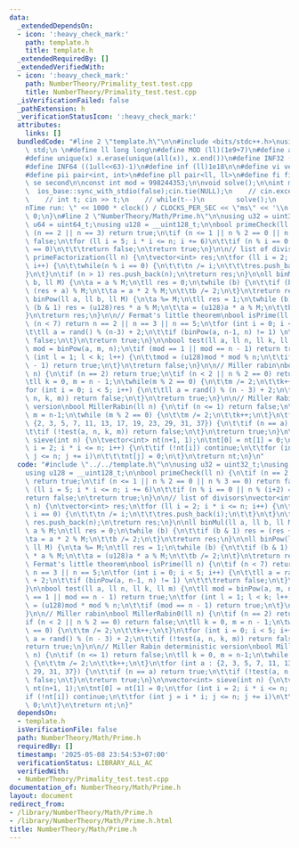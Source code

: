 ```yaml
---
data:
  _extendedDependsOn:
  - icon: ':heavy_check_mark:'
    path: template.h
    title: template.h
  _extendedRequiredBy: []
  _extendedVerifiedWith:
  - icon: ':heavy_check_mark:'
    path: NumberTheory/Primality_test.test.cpp
    title: NumberTheory/Primality_test.test.cpp
  _isVerificationFailed: false
  _pathExtension: h
  _verificationStatusIcon: ':heavy_check_mark:'
  attributes:
    links: []
  bundledCode: "#line 2 \"template.h\"\n\n#include <bits/stdc++.h>\nusing namespace\
    \ std;\n \n#define ll long long\n#define MOD (ll)(1e9+7)\n#define all(x) (x).begin(),(x).end()\n\
    #define unique(x) x.erase(unique(all(x)), x.end())\n#define INF32 ((1ull<<31)-1)\n\
    #define INF64 ((1ull<<63)-1)\n#define inf (ll)1e18\n\n#define vi vector<int>\n\
    #define pii pair<int, int>\n#define pll pair<ll, ll>\n#define fi first\n#define\
    \ se second\n\nconst int mod = 998244353;\n\nvoid solve();\n\nint main(){\n  \
    \  ios_base::sync_with_stdio(false);cin.tie(NULL);\n    // cin.exceptions(cin.failbit);\n\
    \    // int t; cin >> t;\n    // while(t--)\n        solve();\n    cerr << \"\\\
    nTime run: \" << 1000 * clock() / CLOCKS_PER_SEC << \"ms\" << '\\n';\n    return\
    \ 0;\n}\n#line 2 \"NumberTheory/Math/Prime.h\"\n\nusing u32 = uint32_t;\nusing\
    \ u64 = uint64_t;\nusing u128 = __uint128_t;\n\nbool primeCheck(ll n) {\n\tif\
    \ (n == 2 || n == 3) return true;\n\tif (n <= 1 || n % 2 == 0 || n % 3 == 0) return\
    \ false;\n\tfor (ll i = 5; i * i <= n; i += 6)\n\t\tif (n % i == 0 || n % (i+2)\
    \ == 0)\n\t\t\treturn false;\n\treturn true;\n}\n\n// list of divisors\nvector<int>\
    \ primeFactorization(ll n) {\n\tvector<int> res;\n\tfor (ll i = 2; i * i <= n;\
    \ i++) {\n\t\twhile(n % i == 0) {\n\t\t\tn /= i;\n\t\t\tres.push_back(i);\n\t\t\
    }\n\t}\n\tif (n > 1) res.push_back(n);\n\treturn res;\n}\n\nll binMul(ll a, ll\
    \ b, ll M) {\n\ta = a % M;\n\tll res = 0;\n\twhile (b) {\n\t\tif (b & 1) res =\
    \ (res + a) % M;\n\t\ta = a * 2 % M;\n\t\tb /= 2;\n\t}\n\treturn res;\n}\n\nll\
    \ binPow(ll a, ll b, ll M) {\n\ta %= M;\n\tll res = 1;\n\twhile (b) {\n\t\tif\
    \ (b & 1) res = (u128)res * a % M;\n\t\ta = (u128)a * a % M;\n\t\tb /= 2;\n\t\
    }\n\treturn res;\n}\n\n// Fermat's little theorem\nbool isPrime(ll n) {\n\tif\
    \ (n < 7) return n == 2 || n == 3 || n == 5;\n\tfor (int i = 0; i < 5; i++) {\n\
    \t\tll a = rand() % (n-3) + 2;\n\t\tif (binPow(a, n-1, n) != 1) \n\t\t\treturn\
    \ false;\n\t}\n\treturn true;\n}\n\nbool test(ll a, ll n, ll k, ll m) {\n\tll\
    \ mod = binPow(a, m, n);\n\tif (mod == 1 || mod == n - 1) return true;\n\tfor\
    \ (int l = 1; l < k; l++) {\n\t\tmod = (u128)mod * mod % n;\n\t\tif (mod == n\
    \ - 1) return true;\n\t}\n\treturn false;\n}\n\n// Miller rabin\nbool MillerRabin0(ll\
    \ n) {\n\tif (n == 2) return true;\n\tif (n < 2 || n % 2 == 0) return false;\n\
    \tll k = 0, m = n - 1;\n\twhile(m % 2 == 0) {\n\t\tm /= 2;\n\t\tk++;\n\t}\n\t\
    for (int i = 0; i < 5; i++) {\n\t\tll a = rand() % (n - 3) + 2;\n\t\tif (!test(a,\
    \ n, k, m)) return false;\n\t}\n\treturn true;\n}\n\n// Miller Rabin deterministic\
    \ version\nbool MillerRabin(ll n) {\n\tif (n <= 1) return false;\n\tll k = 0,\
    \ m = n-1;\n\twhile (m % 2 == 0) {\n\t\tm /= 2;\n\t\tk++;\n\t}\n\tfor (int a :\
    \ {2, 3, 5, 7, 11, 13, 17, 19, 23, 29, 31, 37}) {\n\t\tif (n == a) return true;\n\
    \t\tif (!test(a, n, k, m)) return false;\n\t}\n\treturn true;\n}\n\nvector<int>\
    \ sieve(int n) {\n\tvector<int> nt(n+1, 1);\n\tnt[0] = nt[1] = 0;\n\tfor (int\
    \ i = 2; i * i <= n; i++) {\n\t\tif (!nt[i]) continue;\n\t\tfor (int j = i * i;\
    \ j <= n; j += i)\n\t\t\tnt[j] = 0;\n\t}\n\treturn nt;\n}\n"
  code: "#include \"../../template.h\"\n\nusing u32 = uint32_t;\nusing u64 = uint64_t;\n\
    using u128 = __uint128_t;\n\nbool primeCheck(ll n) {\n\tif (n == 2 || n == 3)\
    \ return true;\n\tif (n <= 1 || n % 2 == 0 || n % 3 == 0) return false;\n\tfor\
    \ (ll i = 5; i * i <= n; i += 6)\n\t\tif (n % i == 0 || n % (i+2) == 0)\n\t\t\t\
    return false;\n\treturn true;\n}\n\n// list of divisors\nvector<int> primeFactorization(ll\
    \ n) {\n\tvector<int> res;\n\tfor (ll i = 2; i * i <= n; i++) {\n\t\twhile(n %\
    \ i == 0) {\n\t\t\tn /= i;\n\t\t\tres.push_back(i);\n\t\t}\n\t}\n\tif (n > 1)\
    \ res.push_back(n);\n\treturn res;\n}\n\nll binMul(ll a, ll b, ll M) {\n\ta =\
    \ a % M;\n\tll res = 0;\n\twhile (b) {\n\t\tif (b & 1) res = (res + a) % M;\n\t\
    \ta = a * 2 % M;\n\t\tb /= 2;\n\t}\n\treturn res;\n}\n\nll binPow(ll a, ll b,\
    \ ll M) {\n\ta %= M;\n\tll res = 1;\n\twhile (b) {\n\t\tif (b & 1) res = (u128)res\
    \ * a % M;\n\t\ta = (u128)a * a % M;\n\t\tb /= 2;\n\t}\n\treturn res;\n}\n\n//\
    \ Fermat's little theorem\nbool isPrime(ll n) {\n\tif (n < 7) return n == 2 ||\
    \ n == 3 || n == 5;\n\tfor (int i = 0; i < 5; i++) {\n\t\tll a = rand() % (n-3)\
    \ + 2;\n\t\tif (binPow(a, n-1, n) != 1) \n\t\t\treturn false;\n\t}\n\treturn true;\n\
    }\n\nbool test(ll a, ll n, ll k, ll m) {\n\tll mod = binPow(a, m, n);\n\tif (mod\
    \ == 1 || mod == n - 1) return true;\n\tfor (int l = 1; l < k; l++) {\n\t\tmod\
    \ = (u128)mod * mod % n;\n\t\tif (mod == n - 1) return true;\n\t}\n\treturn false;\n\
    }\n\n// Miller rabin\nbool MillerRabin0(ll n) {\n\tif (n == 2) return true;\n\t\
    if (n < 2 || n % 2 == 0) return false;\n\tll k = 0, m = n - 1;\n\twhile(m % 2\
    \ == 0) {\n\t\tm /= 2;\n\t\tk++;\n\t}\n\tfor (int i = 0; i < 5; i++) {\n\t\tll\
    \ a = rand() % (n - 3) + 2;\n\t\tif (!test(a, n, k, m)) return false;\n\t}\n\t\
    return true;\n}\n\n// Miller Rabin deterministic version\nbool MillerRabin(ll\
    \ n) {\n\tif (n <= 1) return false;\n\tll k = 0, m = n-1;\n\twhile (m % 2 == 0)\
    \ {\n\t\tm /= 2;\n\t\tk++;\n\t}\n\tfor (int a : {2, 3, 5, 7, 11, 13, 17, 19, 23,\
    \ 29, 31, 37}) {\n\t\tif (n == a) return true;\n\t\tif (!test(a, n, k, m)) return\
    \ false;\n\t}\n\treturn true;\n}\n\nvector<int> sieve(int n) {\n\tvector<int>\
    \ nt(n+1, 1);\n\tnt[0] = nt[1] = 0;\n\tfor (int i = 2; i * i <= n; i++) {\n\t\t\
    if (!nt[i]) continue;\n\t\tfor (int j = i * i; j <= n; j += i)\n\t\t\tnt[j] =\
    \ 0;\n\t}\n\treturn nt;\n}"
  dependsOn:
  - template.h
  isVerificationFile: false
  path: NumberTheory/Math/Prime.h
  requiredBy: []
  timestamp: '2025-05-08 23:54:53+07:00'
  verificationStatus: LIBRARY_ALL_AC
  verifiedWith:
  - NumberTheory/Primality_test.test.cpp
documentation_of: NumberTheory/Math/Prime.h
layout: document
redirect_from:
- /library/NumberTheory/Math/Prime.h
- /library/NumberTheory/Math/Prime.h.html
title: NumberTheory/Math/Prime.h
---
```

